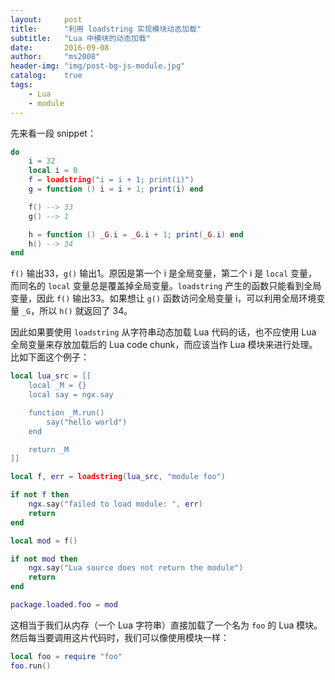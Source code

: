 ```yaml
---
layout:     post
title:      "利用 loadstring 实现模块动态加载"
subtitle:   "Lua 中模块的动态加载"
date:       2016-09-08
author:     "ms2008"
header-img: "img/post-bg-js-module.jpg"
catalog:    true
tags:
    - Lua
    - module
---
```


先来看一段 snippet：

```lua
do
    i = 32
    local i = 0
    f = loadstring("i = i + 1; print(i)")
    g = function () i = i + 1; print(i) end

    f() --> 33
    g() --> 1

    h = function () _G.i = _G.i + 1; print(_G.i) end
    h() --> 34
end
```

`f()` 输出33，`g()` 输出1。原因是第一个 i 是全局变量，第二个 i 是 `local` 变量，而同名的 `local` 变量总是覆盖掉全局变量。`loadstring` 产生的函数只能看到全局变量，因此 `f()` 输出33。如果想让 `g()` 函数访问全局变量 i，可以利用全局环境变量 `_G`，所以 `h()` 就返回了 34。

因此如果要使用 `loadstring` 从字符串动态加载 Lua 代码的话，也不应使用 Lua 全局变量来存放加载后的 Lua code chunk，而应该当作 Lua 模块来进行处理。比如下面这个例子：

```lua
local lua_src = [[
    local _M = {}
    local say = ngx.say

    function _M.run()
        say("hello world")
    end

    return _M
]]

local f, err = loadstring(lua_src, "module foo")

if not f then
    ngx.say("failed to load module: ", err)
    return
end

local mod = f()

if not mod then
    ngx.say("Lua source does not return the module")
    return
end

package.loaded.foo = mod
```

这相当于我们从内存（一个 Lua 字符串）直接加载了一个名为 `foo` 的 Lua 模块。然后每当要调用这片代码时，我们可以像使用模块一样：

```lua
local foo = require "foo"
foo.run()
```

